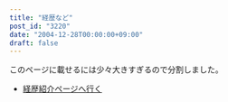 ```yaml
---
title: "経歴など"
post_id: "3220"
date: "2004-12-28T00:00:00+09:00"
draft: false
---
```



このページに載せるには少々大きすぎるので分割しました。



  * [経歴紹介ページへ行く](/legacy/index.php?/Works)
